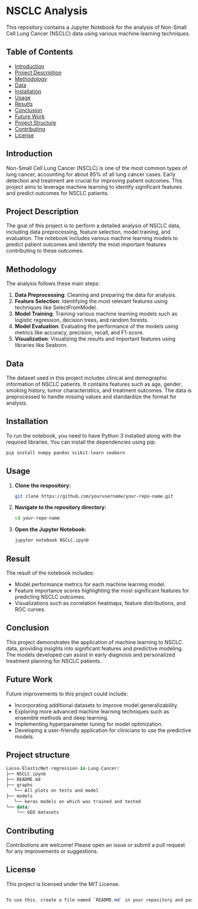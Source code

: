 # NSCLC Analysis

This repository contains a Jupyter Notebook for the analysis of Non-Small Cell Lung Cancer (NSCLC) data using various machine learning techniques.

## Table of Contents
- [Introduction](#introduction)
- [Project Description](#project-description)
- [Methodology](#methodology)
- [Data](#data)
- [Installation](#installation)
- [Usage](#usage)
- [Results](#results)
- [Conclusion](#conclusion)
- [Future Work](#future-work)
- [Project Structure](#project-structure)
- [Contributing](#contributing)
- [License](#license)

## Introduction
Non-Small Cell Lung Cancer (NSCLC) is one of the most common types of lung cancer, accounting for about 85% of all lung cancer cases. Early detection and treatment are crucial for improving patient outcomes. This project aims to leverage machine learning to identify significant features and predict outcomes for NSCLC patients.

## Project Description
The goal of this project is to perform a detailed analysis of NSCLC data, including data preprocessing, feature selection, model training, and evaluation. The notebook includes various machine learning models to predict patient outcomes and identify the most important features contributing to these outcomes.

## Methodology
The analysis follows these main steps:
1. **Data Preprocessing**: Cleaning and preparing the data for analysis.
2. **Feature Selection**: Identifying the most relevant features using techniques like SelectFromModel.
3. **Model Training**: Training various machine learning models such as logistic regression, decision trees, and random forests.
4. **Model Evaluation**: Evaluating the performance of the models using metrics like accuracy, precision, recall, and F1-score.
5. **Visualization**: Visualizing the results and important features using libraries like Seaborn.

## Data
The dataset used in this project includes clinical and demographic information of NSCLC patients. It contains features such as age, gender, smoking history, tumor characteristics, and treatment outcomes. The data is preprocessed to handle missing values and standardize the format for analysis.

## Installation
To run the notebook, you need to have Python 3 installed along with the required libraries. You can install the dependencies using pip:

```bash
pip install numpy pandas scikit-learn seaborn
```

## Usage
1. **Clone the respository:**
   ```bash
   git clone https://github.com/yourusername/your-repo-name.git
2. **Navigate to the repository directory:**
   ```bash
   cd your-repo-name
3. **Open the Jupyter Notebook:**
   ```bash
   jupyter notebook NSCLC.ipynb

## Result
The result of the notebook includes:
  * Model performance metrics for each machine learning model.
  * Feature importance scores highlighting the most significant features for predicting NSCLC outcomes.
  * Visualizations such as correlation heatmaps, feature distributions, and ROC curves.

## Conclusion
This project demonstrates the application of machine learning to NSCLC data, providing insights into significant features and predictive modeling. The models developed can assist in early diagnosis and personalized treatment planning for NSCLC patients.

## Future Work
Future improvements to this project could include:
* Incorporating additional datasets to improve model generalizability.
* Exploring more advanced machine learning techniques such as ensemble methods and deep learning.
* Implementing hyperparameter tuning for model optimization.
* Developing a user-friendly application for clinicians to use the predictive models.

## Project structure
```kotlin
Lasso-ElasticNet-regression-in-Lung-Cancer/
├── NSCLC.ipynb
├── README.md
├── graphs
   └── All plots on tests and model
├── models
   └── keras models on which was trained and tested
└── data/
    └── GEO datasets
```

## Contributing
Contributions are welcome! Please open an issue or submit a pull request for any improvements or suggestions.

## License
This project is licensed under the MIT License.
```css

To use this, create a file named `README.md` in your repository and paste the content above into the file. Customize any section as needed to better fit your project specifics.
```
